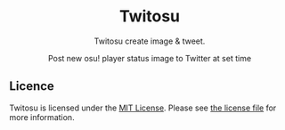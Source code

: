 <div align="center">
<h1>Twitosu</h1>
<p>Twitosu create image & tweet.</p>
<p>Post new osu! player status image to Twitter at set time</p>
</div>

## Licence

Twitosu is licensed under the [MIT License](https://opensource.org/licenses/MIT). Please see [the license file](LICENSE) for more information.
